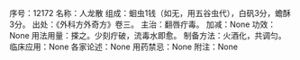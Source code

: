 序号：12172
名称：人龙散
组成：蛔虫1钱（如无，用五谷虫代），白矾3分，蟾酥3分。
出处：《外科方外奇方》卷三。
主治：翻唇疔毒。
加减：None
功效：None
用法用量：搽之。少刻疔破，流毒水即愈。
制备方法：火酒化，共调匀。
临床应用：None
各家论述：None
用药禁忌：None
附注：None
